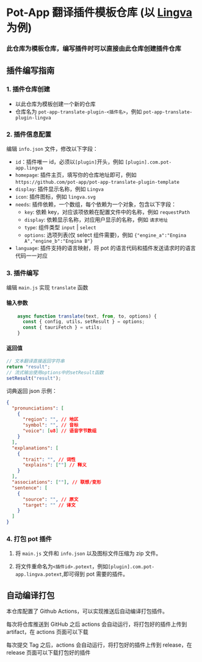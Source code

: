 # Pot-App 翻译插件模板仓库 (以 [Lingva](https://github.com/TheDavidDelta/lingva-translate) 为例)

### 此仓库为模板仓库，编写插件时可以直接由此仓库创建插件仓库

## 插件编写指南

### 1. 插件仓库创建

- 以此仓库为模板创建一个新的仓库
- 仓库名为 `pot-app-translate-plugin-<插件名>`，例如 `pot-app-translate-plugin-lingva`

### 2. 插件信息配置

编辑 `info.json` 文件，修改以下字段：

- `id`：插件唯一 id，必须以`[plugin]`开头，例如 `[plugin].com.pot-app.lingva`
- `homepage`: 插件主页，填写你的仓库地址即可，例如 `https://github.com/pot-app/pot-app-translate-plugin-template`
- `display`: 插件显示名称，例如 `Lingva`
- `icon`: 插件图标，例如 `lingva.svg`
- `needs`: 插件依赖，一个数组，每个依赖为一个对象，包含以下字段：
  - `key`: 依赖 key，对应该项依赖在配置文件中的名称，例如 `requestPath`
  - `display`: 依赖显示名称，对应用户显示的名称，例如 `请求地址`
  - `type`: 组件类型 `input` | `select`
  - `options`: 选项列表(仅 select 组件需要)，例如 `{"engine_a":"Engina A","engine_b":"Engina B"}`
- `language`: 插件支持的语言映射，将 pot 的语言代码和插件发送请求时的语言代码一一对应

### 3. 插件编写

编辑 `main.js` 实现 `translate` 函数

#### 输入参数

```javascript
    async function translate(text, from, to, options) {
      const { config, utils，setResult } = options;
      const { tauriFetch } = utils;
    }
```

#### 返回值

```javascript
// 文本翻译直接返回字符串
return "result";
// 流式输出使用options中的setResult函数
setResult("result");
```

词典返回 json 示例：

```json
{
  "pronunciations": [
    {
      "region": "", // 地区
      "symbol": "", // 音标
      "voice": [u8] // 语音字节数组
    }
  ],
  "explanations": [
    {
      "trait": "", // 词性
      "explains": [""] // 释义
    }
  ],
  "associations": [""], // 联想/变形
  "sentence": [
    {
      "source": "", // 原文
      "target": "" // 译文
    }
  ]
}
```

### 4. 打包 pot 插件

1. 将 `main.js` 文件和 `info.json` 以及图标文件压缩为 zip 文件。

2. 将文件重命名为`<插件id>.potext`，例如`[plugin].com.pot-app.lingva.potext`,即可得到 pot 需要的插件。

## 自动编译打包

本仓库配置了 Github Actions，可以实现推送后自动编译打包插件。

每次将仓库推送到 GitHub 之后 actions 会自动运行，将打包好的插件上传到 artifact，在 actions 页面可以下载

每次提交 Tag 之后，actions 会自动运行，将打包好的插件上传到 release，在 release 页面可以下载打包好的插件
